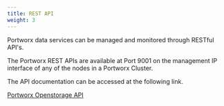 ```yaml
---
title: REST API
weight: 3
---
```


Portworx data services can be managed and monitored through RESTful API's.

The Portworx REST APIs are available at Port 9001 on the management IP interface of any of the nodes in a Portworx Cluster.

The API documentation can be accessed at the following link.

[Portworx Openstorage API](http://api.openstorage.org/openstorage/index.html)
